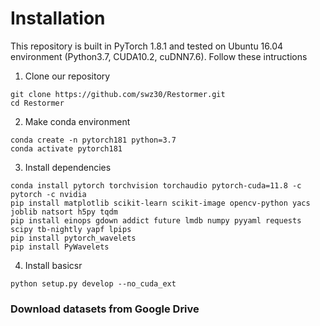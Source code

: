 # Installation

This repository is built in PyTorch 1.8.1 and tested on Ubuntu 16.04 environment (Python3.7, CUDA10.2, cuDNN7.6).
Follow these intructions

1. Clone our repository
```
git clone https://github.com/swz30/Restormer.git
cd Restormer
```

2. Make conda environment
```
conda create -n pytorch181 python=3.7
conda activate pytorch181
```

3. Install dependencies
```
conda install pytorch torchvision torchaudio pytorch-cuda=11.8 -c pytorch -c nvidia
pip install matplotlib scikit-learn scikit-image opencv-python yacs joblib natsort h5py tqdm
pip install einops gdown addict future lmdb numpy pyyaml requests scipy tb-nightly yapf lpips
pip install pytorch_wavelets
pip install PyWavelets
```

4. Install basicsr
```
python setup.py develop --no_cuda_ext
```

### Download datasets from Google Drive

